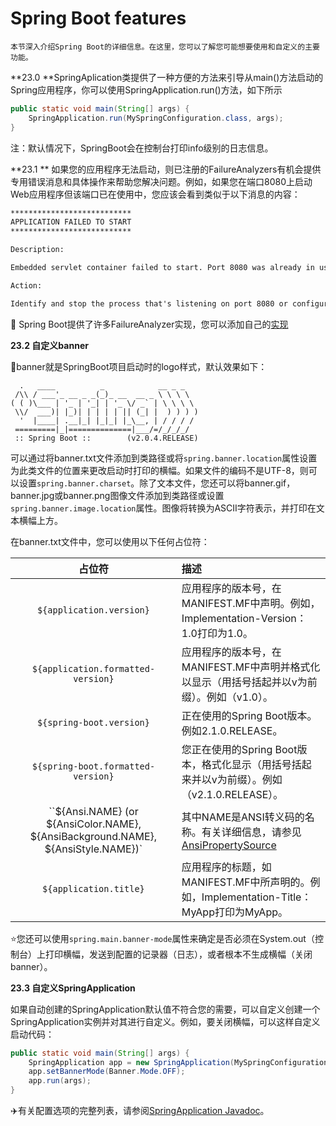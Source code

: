 # Spring Boot features

 	本节深入介绍Spring Boot的详细信息。在这里，您可以了解您可能想要使用和自定义的主要功能。

**23.0  **SpringAplication类提供了一种方便的方法来引导从main()方法启动的Spring应用程序，你可以使用SpringApplication.run()方法，如下所示

````java
public static void main(String[] args) {
	SpringApplication.run(MySpringConfiguration.class, args);
}
````

注：默认情况下，SpringBoot会在控制台打印info级别的日志信息。

**23.1  ** 如果您的应用程序无法启动，则已注册的FailureAnalyzers有机会提供专用错误消息和具体操作来帮助您解决问题。例如，如果您在端口8080上启动Web应用程序但该端口已在使用中，您应该会看到类似于以下消息的内容：

````txt
***************************
APPLICATION FAILED TO START
***************************

Description:

Embedded servlet container failed to start. Port 8080 was already in use.

Action:

Identify and stop the process that's listening on port 8080 or configure this application to listen on another port.
````

:musical_note: Spring Boot提供了许多FailureAnalyzer实现，您可以添加自己的[实现](https://docs.spring.io/spring-boot/docs/2.1.0.RELEASE/reference/htmlsingle/#howto-failure-analyzer)

**23.2   自定义banner**

:mushroom:banner就是SpringBoot项目启动时的logo样式，默认效果如下：

````  tx
  .   ____          _            __ _ _
 /\\ / ___'_ __ _ _(_)_ __  __ _ \ \ \ \
( ( )\___ | '_ | '_| | '_ \/ _` | \ \ \ \
 \\/  ___)| |_)| | | | | || (_| |  ) ) ) )
  '  |____| .__|_| |_|_| |_\__, | / / / /
 =========|_|==============|___/=/_/_/_/
 :: Spring Boot ::        (v2.0.4.RELEASE)

````

​	可以通过将banner.txt文件添加到类路径或将`spring.banner.location`属性设置为此类文件的位置来更改启动时打印的横幅。如果文件的编码不是UTF-8，则可以设置`spring.banner.charset`。除了文本文件，您还可以将banner.gif，banner.jpg或banner.png图像文件添加到类路径或设置`spring.banner.image.location`属性。图像将转换为ASCII字符表示，并打印在文本横幅上方。

在banner.txt文件中，您可以使用以下任何占位符：

|                            占位符                            | 描述                                                         |
| :----------------------------------------------------------: | :----------------------------------------------------------- |
|                   `${application.version}`                   | 应用程序的版本号，在MANIFEST.MF中声明。例如，Implementation-Version：1.0打印为1.0。 |
|              `${application.formatted-version}`              | 应用程序的版本号，在MANIFEST.MF中声明并格式化以显示（用括号括起并以v为前缀）。例如（v1.0）。 |
|                   `${spring-boot.version}`                   | 正在使用的Spring Boot版本。例如2.1.0.RELEASE。               |
|              `${spring-boot.formatted-version}`              | 您正在使用的Spring Boot版本，格式化显示（用括号括起来并以v为前缀）。例如（v2.1.0.RELEASE）。 |
| ``${Ansi.NAME} (or ${AnsiColor.NAME}, ${AnsiBackground.NAME}, ${AnsiStyle.NAME})` | 其中NAME是ANSI转义码的名称。有关详细信息，请参见[AnsiPropertySource](https://github.com/spring-projects/spring-boot/tree/v2.1.0.RELEASE/spring-boot-project/spring-boot/src/main/java/org/springframework/boot/ansi/AnsiPropertySource.java) |
|                    `${application.title}`                    | 应用程序的标题，如MANIFEST.MF中所声明的。例如，Implementation-Title：MyApp打印为MyApp。 |



 :star:您还可以使用`spring.main.banner-mode`属性来确定是否必须在System.out（控制台）上打印横幅，发送到配置的记录器（日志），或者根本不生成横幅（关闭banner）。

**23.3    自定义SpringApplication**

​	如果自动创建的SpringApplication默认值不符合您的需要，可以自定义创建一个SpringApplication实例并对其进行自定义。例如，要关闭横幅，可以这样自定义启动代码：

````java
public static void main(String[] args) {
	SpringApplication app = new SpringApplication(MySpringConfiguration.class);
	app.setBannerMode(Banner.Mode.OFF);
	app.run(args);
}
````

:airplane:有关配置选项的完整列表，请参阅[SpringApplication Javadoc](https://docs.spring.io/spring-boot/docs/2.1.0.RELEASE/api/org/springframework/boot/SpringApplication.html)。







































